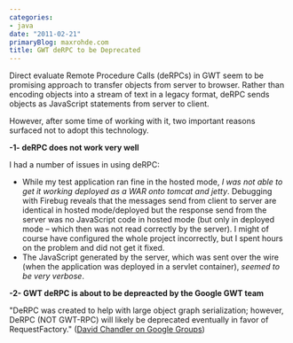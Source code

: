 ```yaml
---
categories:
- java
date: "2011-02-21"
primaryBlog: maxrohde.com
title: GWT deRPC to be Deprecated
---
```


Direct evaluate Remote Procedure Calls (deRPCs) in GWT seem to be promising approach to transfer objects from server to browser. Rather than encoding objects into a stream of text in a legacy format, deRPC sends objects as JavaScript statements from server to client.

However, after some time of working with it, two important reasons surfaced not to adopt this technology.

**\-1- deRPC does not work very well**

I had a number of issues in using deRPC:

- While my test application ran fine in the hosted mode, _I was not able to get it working deployed as a WAR onto tomcat and jetty_. Debugging with Firebug reveals that the messages send from client to server are identical in hosted mode/deployed but the response send from the server was no JavaScript code in hosted mode (but only in deployed mode – which then was not read correctly by the server). I might of course have configured the whole project incorrectly, but I spent hours on the problem and did not get it fixed.
- The JavaScript generated by the server, which was sent over the wire (when the application was deployed in a servlet container), _seemed to be very verbose_.

**\-2- GWT deRPC is about to be depreacted by the Google GWT team**

"DeRPC was created to help with large object graph serialization; however, DeRPC (NOT GWT-RPC) will likely be deprecated eventually in favor of RequestFactory." ([David Chandler on Google Groups](http://groups.google.com/group/google-web-toolkit/msg/92ac7dc7fb36d244))